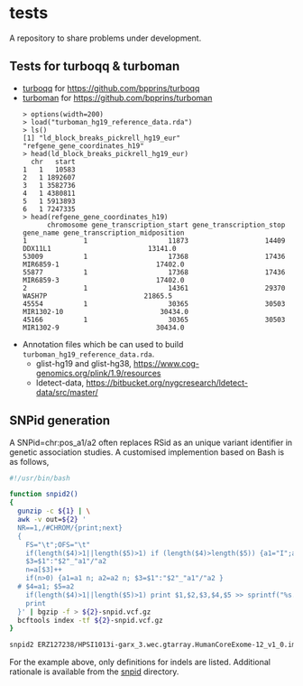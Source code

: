 # tests

A repository to share problems under development.

## Tests for turboqq & turboman

* [turboqq](https://github.com/jinghuazhao/tests/tree/main/turboqq) for <https://github.com/bpprins/turboqq>
* [turboman](https://github.com/jinghuazhao/tests/tree/main/turboman) for <https://github.com/bpprins/turboman>
    ```
    > options(width=200)
    > load("turboman_hg19_reference_data.rda")
    > ls()
    [1] "ld_block_breaks_pickrell_hg19_eur" "refgene_gene_coordinates_h19"
    > head(ld_block_breaks_pickrell_hg19_eur)
      chr   start
    1   1   10583
    2   1 1892607
    3   1 3582736
    4   1 4380811
    5   1 5913893
    6   1 7247335
    > head(refgene_gene_coordinates_h19)
          chromosome gene_transcription_start gene_transcription_stop  gene_name gene_transcription_midposition
    1              1                    11873                   14409    DDX11L1                        13141.0
    53009          1                    17368                   17436  MIR6859-1                        17402.0
    55877          1                    17368                   17436  MIR6859-3                        17402.0
    2              1                    14361                   29370     WASH7P                        21865.5
    45554          1                    30365                   30503 MIR1302-10                        30434.0
    45166          1                    30365                   30503  MIR1302-9                        30434.0
    ```
* Annotation files which be can used to build `turboman_hg19_reference_data.rda`.
  - glist-hg19 and glist-hg38, <https://www.cog-genomics.org/plink/1.9/resources>
  - ldetect-data, <https://bitbucket.org/nygcresearch/ldetect-data/src/master/>

## SNPid generation

A SNPid=chr:pos_a1/a2 often replaces RSid as an unique variant identifier in genetic association studies. A customised implemention based on Bash is as follows,

```bash
#!/usr/bin/bash

function snpid2()
{
  gunzip -c ${1} | \
  awk -v out=${2} '
  NR==1,/#CHROM/{print;next}
  {
    FS="\t";OFS="\t"
    if(length($4)>1||length($5)>1) if (length($4)>length($5)) {a1="I";a2="D"} else {a1="D"; a2="I"} else {a1=$4; a2=$5}
    $3=$1":"$2"_"a1"/"a2
    n=a[$3]++
    if(n>0) {a1=a1 n; a2=a2 n; $3=$1":"$2"_"a1"/"a2 }
  # $4=a1; $5=a2
    if(length($4)>1||length($5)>1) print $1,$2,$3,$4,$5 >> sprintf("%s.txt",out)
    print
  }' | bgzip -f > ${2}-snpid.vcf.gz
  bcftools index -tf ${2}-snpid.vcf.gz
}

snpid2 ERZ127238/HPSI1013i-garx_3.wec.gtarray.HumanCoreExome-12_v1_0.imputed_phased.20150604.genotypes.vcf.gz test
```

For the example above, only definitions for indels are listed. Additional rationale is available from the [snpid](https://github.com/jinghuazhao/tests/tree/main/snpid) directory.
